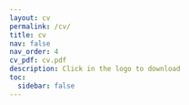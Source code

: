```yaml
---
layout: cv
permalink: /cv/
title: cv
nav: false
nav_order: 4
cv_pdf: cv.pdf
description: Click in the logo to download
toc:
  sidebar: false
---
```

